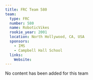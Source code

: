 ```yaml
---
title: FRC Team 580
team:
  type: FRC
  number: 580
  name: RoboticVikes
  rookie_year: 2001
  location: North Hollywood, CA, USA
  sponsors:
    - IMS
    - Campbell Hall School
  links:
    Website: 
---
```

No content has been added for this team
